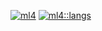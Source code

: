 [![ml4](https://github-readme-stats.vercel.app/api/?username=ml4&count_private=true&showicons=true&theme=flag-india&custom_title=stats:ml4&line_height=20)]()
[![ml4::langs](https://github-readme-stats.vercel.app/api/top-langs/?username=ml4&theme=flag-india&custom_title=lang::ml4&line_height=20)]()
